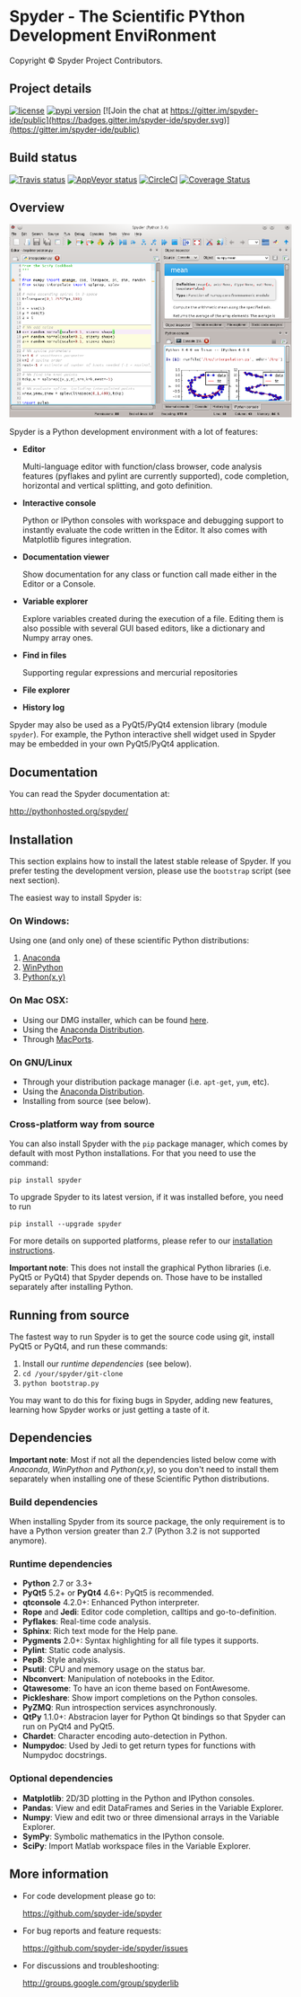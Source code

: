 # Spyder - The Scientific PYthon Development EnviRonment

Copyright © Spyder Project Contributors.

## Project details
[![license](https://img.shields.io/pypi/l/spyder.svg)](./LICENSE)
[![pypi version](https://img.shields.io/pypi/v/spyder.svg)](https://pypi.python.org/pypi/spyder)
[![Join the chat at https://gitter.im/spyder-ide/public](https://badges.gitter.im/spyder-ide/spyder.svg)](https://gitter.im/spyder-ide/public)

## Build status
[![Travis status](https://travis-ci.org/spyder-ide/spyder.svg?branch=master)](https://travis-ci.org/spyder-ide/spyder)
[![AppVeyor status](https://ci.appveyor.com/api/projects/status/awb92if4tl555fuy/branch/master?svg=true)](https://ci.appveyor.com/project/ccordoba12/spyder/branch/master)
[![CircleCI](https://circleci.com/gh/spyder-ide/spyder.svg?style=svg)](https://circleci.com/gh/spyder-ide/spyder)
[![Coverage Status](https://coveralls.io/repos/github/spyder-ide/spyder/badge.svg?branch=master)](https://coveralls.io/github/spyder-ide/spyder?branch=master)

## Overview

![screenshot](./img_src/screenshot.png)

Spyder is a Python development environment with a lot of features:

* **Editor**

    Multi-language editor with function/class browser, code analysis
    features (pyflakes and pylint are currently supported), code
    completion, horizontal and vertical splitting, and goto definition.

* **Interactive console**

    Python or IPython consoles with workspace and debugging support to
    instantly evaluate the code written in the Editor. It also comes
    with Matplotlib figures integration. 

* **Documentation viewer**

    Show documentation for any class or function call made either in the
    Editor or a Console.

* **Variable explorer**

    Explore variables created during the execution of a file. Editing
    them is also possible with several GUI based editors, like a
    dictionary and Numpy array ones.

* **Find in files**

    Supporting regular expressions and mercurial repositories

* **File explorer**

* **History log**

Spyder may also be used as a PyQt5/PyQt4 extension library (module
`spyder`). For example, the Python interactive shell widget used in
Spyder may be embedded in your own PyQt5/PyQt4 application.


## Documentation

You can read the Spyder documentation at:

http://pythonhosted.org/spyder/


## Installation

This section explains how to install the latest stable release of
Spyder. If you prefer testing the development version, please use
the `bootstrap` script (see next section).

The easiest way to install Spyder is:

### On Windows:

Using one (and only one) of these scientific Python distributions:

1. [Anaconda](http://continuum.io/downloads)
2. [WinPython](https://winpython.github.io/)
3. [Python(x,y)](http://python-xy.github.io)

### On Mac OSX:

- Using our DMG installer, which can be found
  [here](https://github.com/spyder-ide/spyder/releases).
- Using the [Anaconda Distribution](http://continuum.io/downloads).
- Through [MacPorts](http://www.macports.org/).

### On GNU/Linux

- Through your distribution package manager (i.e. `apt-get`, `yum`,
  etc).
- Using the [Anaconda Distribution](http://continuum.io/downloads).
- Installing from source (see below).

### Cross-platform way from source

You can also install Spyder with the `pip` package manager, which comes by
default with most Python installations. For that you need to use the
command:

    pip install spyder

To upgrade Spyder to its latest version, if it was installed before, you need
to run

    pip install --upgrade spyder

For more details on supported platforms, please refer to our
[installation instructions](http://pythonhosted.org/spyder/installation.html).

**Important note**: This does not install the graphical Python libraries (i.e.
PyQt5 or PyQt4) that Spyder depends on. Those have to be installed separately
after installing Python.


## Running from source

The fastest way to run Spyder is to get the source code using git, install
PyQt5 or PyQt4, and run these commands:

1. Install our *runtime dependencies* (see below).
2. `cd /your/spyder/git-clone`
3. `python bootstrap.py`

You may want to do this for fixing bugs in Spyder, adding new
features, learning how Spyder works or just getting a taste of it.


## Dependencies

**Important note**: Most if not all the dependencies listed below come
with *Anaconda*, *WinPython* and *Python(x,y)*, so you don't need to install
them separately when installing one of these Scientific Python
distributions.

### Build dependencies

When installing Spyder from its source package, the only requirement is to have
a Python version greater than 2.7 (Python 3.2 is not supported anymore).

### Runtime dependencies

* **Python** 2.7 or 3.3+
* **PyQt5** 5.2+ or **PyQt4** 4.6+: PyQt5 is recommended.
* **qtconsole** 4.2.0+: Enhanced Python interpreter.
* **Rope** and **Jedi**: Editor code completion, calltips
  and go-to-definition.
* **Pyflakes**: Real-time code analysis.
* **Sphinx**: Rich text mode for the Help pane.
* **Pygments** 2.0+: Syntax highlighting for all file types it supports.
* **Pylint**: Static code analysis.
* **Pep8**: Style analysis.
* **Psutil**: CPU and memory usage on the status bar.
* **Nbconvert**: Manipulation of notebooks in the Editor.
* **Qtawesome**: To have an icon theme based on FontAwesome.
* **Pickleshare**: Show import completions on the Python consoles.
* **PyZMQ**: Run introspection services asynchronously.
* **QtPy** 1.1.0+: Abstracion layer for Python Qt bindings so that Spyder can run on PyQt4
  and PyQt5.
* **Chardet**: Character encoding auto-detection in Python.
* **Numpydoc**: Used by Jedi to get return types for functions with Numpydoc docstrings.

### Optional dependencies

* **Matplotlib**: 2D/3D plotting in the Python and IPython consoles.
* **Pandas**: View and edit DataFrames and Series in the Variable Explorer.
* **Numpy**: View and edit two or three dimensional arrays in the Variable Explorer.
* **SymPy**: Symbolic mathematics in the IPython console.
* **SciPy**: Import Matlab workspace files in the Variable Explorer.


## More information

* For code development please go to:

    <https://github.com/spyder-ide/spyder>

* For bug reports and feature requests:

    <https://github.com/spyder-ide/spyder/issues>

* For discussions and troubleshooting:

    <http://groups.google.com/group/spyderlib>

